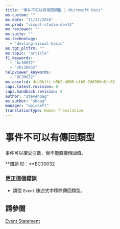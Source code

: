 ```yaml
---
title: "事件不可以有傳回類型 | Microsoft Docs"
ms.custom: ""
ms.date: "11/17/2016"
ms.prod: "visual-studio-dev14"
ms.reviewer: ""
ms.suite: ""
ms.technology: 
  - "devlang-visual-basic"
ms.tgt_pltfrm: ""
ms.topic: "article"
f1_keywords: 
  - "bc30032"
  - "vbc30032"
helpviewer_keywords: 
  - "BC30032"
ms.assetid: 4cd3bffc-b5b2-4000-bfb9-7d6968e6fc62
caps.latest.revision: 8
caps.handback.revision: 8
author: "stevehoag"
ms.author: "shoag"
manager: "wpickett"
translationtype: Human Translation
---
```

# 事件不可以有傳回類型
事件可以接受引數，但不能直接傳回值。  
  
 **錯誤 ID︰**BC30032  
  
### 更正這個錯誤  
  
-   請從 `Event` 陳述式中移除傳回類型。  
  
## 請參閱  
 [Event Statement](../../visual-basic/language-reference/statements/event-statement.md)